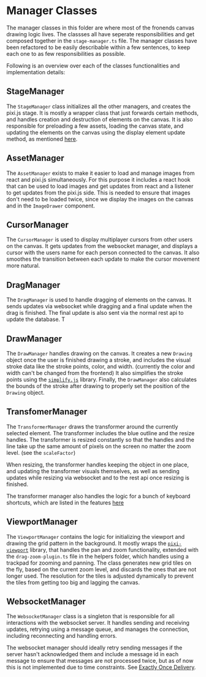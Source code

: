 # Manager Classes

The manager classes in this folder are where most of the fronends canvas drawing logic lives.
The classses all have seperate responsibilities and get composed together in the `stage-manager.ts` file.
The manager classes have been refactored to be easily describable within a few sentences, to keep each one to
as few responsibilities as possible.

Following is an overview over each of the classes functionalities and implementation details:

## StageManager

The `StageManager` class initializes all the other managers, and creates the pixi.js stage.
It is mostly a wrapper class that just forwards certain methods, and handles creation and destruction of elements on the canvas.
It is also responsible for preloading a few assets, loading the canvas state, and updating the elements on the canvas using
the display element update method, as mentioned [here](/apps/web/components/canvas/objects/#displayelement).

## AssetManager

The `AssetManager` exists to make it easier to load and manage images from react and pixi.js simultaneously.
For this purpose it includes a react hook that can be used to load images and get updates from react
and a listener to get updates from the pixi.js side. This is needed to ensure that images don't need to be loaded twice,
since we display the images on the canvas and in the `ImageDrawer` component.

## CursorManager

The `CursorManager` is used to display multiplayer cursors from other users on the canvas.
It gets updates from the websocket manager, and displays a cursor with the users name for each person connected to the canvas.
It also smoothes the transition between each update to make the cursor movement more natural.

## DragManager

The `DragManager` is used to handle dragging of elements on the canvas.
It sends updates via websocket while dragging and a final update
when the drag is finished. The final update is also sent via the normal rest api to update the database.
T

## DrawManager

The `DrawManager` handles drawing on the canvas. It creates a new `Drawing` object once the user is finished drawing a stroke,
and includes the visual stroke data like the stroke points, color, and width. (currently the color and width can't be changed from the frontend)
It also simplifies the stroke points using the [`simplify.js`](https://mourner.github.io/simplify-js/) library.
Finally, the `DrawManager` also calculates the bounds of the stroke after drawing to properly set the position of the `Drawing` object.

## TransfomerManager

The `TransformerManager` draws the transformer around the currently selected element.
The transformer includes the blue outline and the resize handles. The transformer is resized constantly so that
the handles and the line take up the same amount of pixels on the screen no matter the zoom level. (see the `scaleFactor`)

When resizing, the transformer handles keeping the object in one place, and updating the transformer visuals themselves,
as well as sending updates while resizing via websocket and to the rest api once resizing is finished.

The transformer manager also handles the logic for a bunch of keyboard shortcuts, which are listed in the features [here](/docs/features.md#resizing)

## ViewportManager

The `ViewportManager` contains the logic for initializing the viewport and drawing the grid pattern in the background.
It mostly wraps the [`pixi-viewport`](https://github.com/pixijs-userland/pixi-viewport) library, that handles the pan and zoom functionality,
extended with the `drag-zoom-plugin.ts` file in the helpers folder, which handles using a trackpad for zooming and panning.
The class generates new grid tiles on the fly, based on the current zoom level, and discards the ones that are not longer used.
The resolution for  the tiles is adjusted dynamically to prevent the tiles from getting too big and lagging the canvas.

## WebsocketManager

The `WebsocketManager` class is a singleton that is responsible for all interactions with the websocket server.
It handles sending and receiving updates, retrying using a message queue, and manages
the connection, including reconnecting and handling errors.

The websocket manager should ideally retry sending messages if the server hasn't acknowledged them and include a message id in each message to ensure that messages are not processed twice, but as of now this is not implemented due to time constraints. See [Exactly Once Delivery](https://exactly-once.github.io/posts/exactly-once-delivery/).
